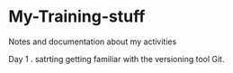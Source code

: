 # My-Training-stuff
Notes and documentation about my activities

Day 1 . 
satrting getting familiar with the versioning tool Git.
